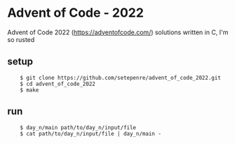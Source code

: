 # Advent of Code - 2022

Advent of Code 2022 (https://adventofcode.com/) solutions written in C, I'm so rusted

## setup

```console
    $ git clone https://github.com/setepenre/advent_of_code_2022.git
    $ cd advent_of_code_2022
    $ make
```

## run

```console
    $ day_n/main path/to/day_n/input/file
    $ cat path/to/day_n/input/file | day_n/main -
```

